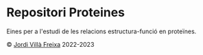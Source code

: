 # Repositori Proteines

Eines per a l'estudi de les relacions estructura-funció en proteïnes.

&copy; [Jordi Villà Freixa](https://mon.uvic.cat/cbbl/members/) 2022-2023
